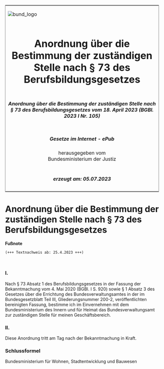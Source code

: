 <span id="DECKBLATT.html"></span>

<table border="0" frame="border" width="100%">

<tr valign="top">

<td align="left">

![bund\_logo](BfJ_2021_Web_de_de.gif)

</td>

<td align="right">

 

</td>

</tr>

<tr align="center" valign="middle">

<td colspan="2">

# Anordnung über die Bestimmung der zuständigen Stelle nach § 73 des Berufsbildungsgesetzes

</td>

</tr>

<tr align="center" valign="middle">

<td colspan="2">

##### Anordnung über die Bestimmung der zuständigen Stelle nach § 73 des Berufsbildungsgesetzes vom 18. April 2023 (BGBl. 2023 I Nr. 105)

</td>

</tr>

<tr align="center" valign="middle">

<td colspan="2">

  
  

##### Gesetze im Internet - ePub  
  
herausgegeben vom  
Bundesministerium der Justiz

</td>

</tr>

<tr align="center" valign="bottom">

<td colspan="2">

  
  

##### erzeugt am: 05.07.2023

</td>

</tr>

</table>

<span id="BJNR0690A0023.html"></span>

# Anordnung über die Bestimmung der zuständigen Stelle nach § 73 des Berufsbildungsgesetzes

<div>

  
**Fußnote**

<div class="jnhtml">

<div>

<div class="jurAbsatz">

  

``` 
(+++ Textnachweis ab: 25.4.2023 +++)

 
```

</div>

</div>

</div>

</div>

<span id="BJNR0690A0023BJNE000100000.html"></span>

### I.  

<div>

<div class="jnhtml">

<div>

<div class="jurAbsatz">

Nach § 73 Absatz 1 des Berufsbildungsgesetzes in der Fassung der
Bekanntmachung vom 4. Mai 2020 (BGBl. I S. 920) sowie § 1 Absatz 3 des
Gesetzes über die Errichtung des Bundesverwaltungsamtes in der im
Bundesgesetzblatt Teil III, Gliederungsnummer 200-2, veröffentlichten
bereinigten Fassung, bestimme ich im Einvernehmen mit dem
Bundesministerium des Innern und für Heimat das Bundesverwaltungsamt zur
zuständigen Stelle für meinen Geschäftsbereich.

</div>

</div>

</div>

</div>

<span id="BJNR0690A0023BJNE000200000.html"></span>

### II.  

<div>

<div class="jnhtml">

<div>

<div class="jurAbsatz">

Diese Anordnung tritt am Tag nach der Bekanntmachung in Kraft.

</div>

</div>

</div>

</div>

<span id="BJNR0690A0023BJNE000300000.html"></span>

### Schlussformel  

<div>

<div class="jnhtml">

<div>

<div class="jurAbsatz">

<span class="SP">Bundesministerium für Wohnen, Stadtentwicklung und
Bauwesen</span>

</div>

</div>

</div>

</div>
